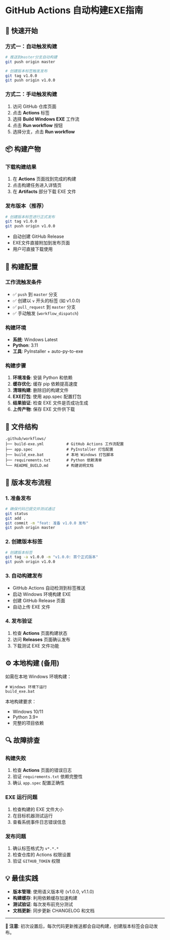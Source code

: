 # GitHub Actions 自动构建EXE指南

## 🚀 快速开始

### 方式一：自动触发构建
```bash
# 推送到master分支自动构建
git push origin master

# 创建版本标签触发发布
git tag v1.0.0
git push origin v1.0.0
```

### 方式二：手动触发构建
1. 访问 GitHub 仓库页面
2. 点击 **Actions** 标签
3. 选择 **Build Windows EXE** 工作流
4. 点击 **Run workflow** 按钮
5. 选择分支，点击 **Run workflow**

## 📦 构建产物

### 下载构建结果
1. 在 **Actions** 页面找到完成的构建
2. 点击构建任务进入详情页
3. 在 **Artifacts** 部分下载 EXE 文件

### 发布版本（推荐）
```bash
# 创建版本标签进行正式发布
git tag v1.0.0
git push origin v1.0.0
```
- 自动创建 GitHub Release
- EXE文件直接附加到发布页面
- 用户可直接下载使用

## 🔧 构建配置

### 工作流触发条件
- ✅ `push` 到 `master` 分支
- ✅ 创建以 `v` 开头的标签 (如 v1.0.0)
- ✅ `pull_request` 到 `master` 分支
- ✅ 手动触发 (`workflow_dispatch`)

### 构建环境
- **系统**: Windows Latest
- **Python**: 3.11
- **工具**: PyInstaller + auto-py-to-exe

### 构建步骤
1. **环境准备**: 安装 Python 和依赖
2. **缓存优化**: 缓存 pip 依赖提高速度
3. **清理构建**: 删除旧的构建文件
4. **EXE打包**: 使用 app.spec 配置打包
5. **结果验证**: 检查 EXE 文件是否成功生成
6. **上传产物**: 保存 EXE 文件供下载

## 📁 文件结构

```
.github/workflows/
├── build-exe.yml          # GitHub Actions 工作流配置
├── app.spec               # PyInstaller 打包配置
├── build_exe.bat          # 本地 Windows 打包脚本
├── requirements.txt       # Python 依赖清单
└── README_BUILD.md        # 构建说明文档
```

## 🎯 版本发布流程

### 1. 准备发布
```bash
# 确保代码已提交并测试通过
git status
git add .
git commit -m "feat: 准备 v1.0.0 发布"
git push origin master
```

### 2. 创建版本标签
```bash
# 创建版本标签
git tag -a v1.0.0 -m "v1.0.0: 首个正式版本"
git push origin v1.0.0
```

### 3. 自动构建发布
- GitHub Actions 自动检测到标签推送
- 启动 Windows 环境构建 EXE
- 创建 GitHub Release 页面
- 自动上传 EXE 文件

### 4. 发布验证
1. 检查 **Actions** 页面构建状态
2. 访问 **Releases** 页面确认发布
3. 下载测试 EXE 文件功能

## ⚙️ 本地构建 (备用)

如需在本地 Windows 环境构建：

```batch
# Windows 环境下运行
build_exe.bat
```

本地构建要求：
- Windows 10/11
- Python 3.9+
- 完整的项目依赖

## 🔍 故障排查

### 构建失败
1. 检查 **Actions** 页面的错误日志
2. 验证 `requirements.txt` 依赖完整性
3. 确认 `app.spec` 配置正确性

### EXE 运行问题
1. 检查构建的 EXE 文件大小
2. 在目标机器测试运行
3. 查看系统事件日志错误信息

### 发布问题
1. 确认标签格式为 `v*.*.*`
2. 检查仓库的 Actions 权限设置
3. 验证 `GITHUB_TOKEN` 权限

## 💡 最佳实践

- **版本管理**: 使用语义版本号 (v1.0.0, v1.1.0)
- **构建缓存**: 利用依赖缓存加速构建
- **测试验证**: 每次发布前充分测试
- **文档更新**: 同步更新 CHANGELOG 和文档

---

**📝 注意**: 初次设置后，每次代码更新推送都会自动构建，创建版本标签会自动发布。